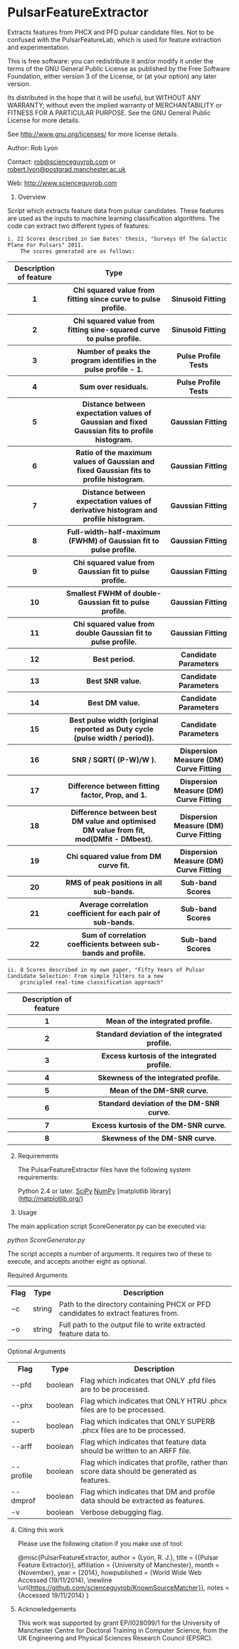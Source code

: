 # PulsarFeatureExtractor
Extracts features from PHCX and PFD pulsar candidate files. Not to be
confused with the PulsarFeatureLab, which is used for feature extraction
and experimentation.

This is free software: you can redistribute it and/or modify
it under the terms of the GNU General Public License as published by
the Free Software Foundation, either version 3 of the License, or
(at your option) any later version.

Its distributed in the hope that it will be useful,
but WITHOUT ANY WARRANTY; without even the implied warranty of
MERCHANTABILITY or FITNESS FOR A PARTICULAR PURPOSE.  See the
GNU General Public License for more details.

See <http://www.gnu.org/licenses/> for more license details.

Author:       Rob Lyon
 
Contact:    rob@scienceguyrob.com or robert.lyon@postgrad.manchester.ac.uk

Web:        http://www.scienceguyrob.com

1.	Overview

Script which extracts feature data from pulsar candidates. These features are used as the inputs to machine
learning classification algorithms. The code can extract two different types of features:

	i. 22 Scores described in Sam Bates' thesis, "Surveys Of The Galactic Plane For Pulsars" 2011.
		The scores generated are as follows:
		
<table>
	<tr>
		<thNumber</th>
		<th>Description of feature </th>
		<th>Type</th>
	</tr>
	<tr>
		<th>1</th>
		<th>Chi squared value from fitting since curve to pulse profile. </th>
		<th>Sinusoid Fitting</th>
	</tr>
	<tr>
		<th>2</th>
		<th>Chi squared value from fitting sine-squared curve to pulse profile.</th>
		<th>Sinusoid Fitting</th>
	</tr>
	<tr>
		<th>3</th>
		<th>Number of peaks the program identifies in the pulse profile - 1.</th>
		<th>Pulse Profile Tests</th>
	</tr>
	<tr>
		<th>4</th>
		<th>Sum over residuals. </th>
		<th>Pulse Profile Tests</th>
	</tr>
	<tr>
		<th>5</th>
		<th>Distance between expectation values of Gaussian and fixed Gaussian fits to profile histogram.</th>
		<th>Gaussian Fitting</th>
	</tr>
	<tr>
		<th>6</th>
		<th>Ratio of the maximum values of Gaussian and fixed Gaussian fits to profile histogram.</th>
		<th>Gaussian Fitting</th>
	</tr>
	<tr>
		<th>7</th>
		<th>Distance between expectation values of derivative histogram and profile histogram.</th>
		<th>Gaussian Fitting</th>
	</tr>
	<tr>
		<th>8</th>
		<th>Full-width-half-maximum (FWHM) of Gaussian fit to pulse profile.</th>
		<th>Gaussian Fitting</th>
	</tr>
	<tr>
		<th>9</th>
		<th>Chi squared value from Gaussian fit to pulse profile. </th>
		<th>Gaussian Fitting</th>
	</tr>
	<tr>
		<th>10</th>
		<th>Smallest FWHM of double-Gaussian fit to pulse profile. </th>
		<th>Gaussian Fitting</th>
	</tr>
	<tr>
		<th>11</th>
		<th>Chi squared value from double Gaussian fit to pulse profile.</th>
		<th>Gaussian Fitting</th>
	</tr>
	<tr>
		<th>12</th>
		<th>Best period.</th>
		<th>Candidate Parameters</th>
	</tr>
	<tr>
		<th>13</th>
		<th>Best SNR value.</th>
		<th>Candidate Parameters</th>
	</tr>
	<tr>
		<th>14</th>
		<th>Best DM value.</th>
		<th>Candidate Parameters</th>
	</tr>
	<tr>
		<th>15</th>
		<th>Best pulse width (original reported as Duty cycle (pulse width / period)).</th>
		<th>Candidate Parameters</th>
	</tr>
	<tr>
		<th>16</th>
		<th>SNR / SQRT( (P-W)/W ).</th>
		<th>Dispersion Measure (DM) Curve Fitting</th>
	</tr>
	<tr>
		<th>17</th>
		<th>Difference between fitting factor, Prop, and 1.</th>
		<th>Dispersion Measure (DM) Curve Fitting</th>
	</tr>
	<tr>
		<th>18</th>
		<th>Difference between best DM value and optimised DM value from fit, mod(DMfit - DMbest).</th>
		<th>Dispersion Measure (DM) Curve Fitting</th>
	</tr>
	<tr>
		<th>19</th>
		<th>Chi squared value from DM curve fit.</th>
		<th>Dispersion Measure (DM) Curve Fitting</th>
	</tr>
	<tr>
		<th>20</th>
		<th>RMS of peak positions in all sub-bands.</th>
		<th>Sub-band Scores</th>
	</tr>
	<tr>
		<th>21</th>
		<th>Average correlation coefficient for each pair of sub-bands.</th>
		<th>Sub-band Scores</th>
	</tr>
	<tr>
		<th>22</th>
		<th>Sum of correlation coefficients between sub-bands and profile.</th>
		<th>Sub-band Scores</th>
	</tr>
</table>
  	
  	ii. 8 Scores described in my own paper, "Fifty Years of Pulsar Candidate Selection: From simple filters to a new
  		principled real-time classification approach"
		
<table>
	<tr>
		<thNumber</th>
		<th>Description of feature </th>
	</tr>
	<tr>
		<th>1</th>
		<th>Mean of the integrated profile.</th>
	</tr>
	<tr>
		<th>2</th>
		<th>Standard deviation of the integrated profile.</th>
	</tr>
	<tr>
		<th>3</th>
		<th>Excess kurtosis of the integrated profile.</th>
	</tr>
	<tr>
		<th>4</th>
		<th>Skewness of the integrated profile.</th>
	</tr>
	<tr>
		<th>5</th>
		<th>Mean of the DM-SNR curve.</th>
	</tr>
	<tr>
		<th>6</th>
		<th>Standard deviation of the DM-SNR curve.</th>
	</tr>
	<tr>
		<th>7</th>
		<th>Excess kurtosis of the DM-SNR curve.</th>
	</tr>
	<tr>
		<th>8</th>
		<th>Skewness of the DM-SNR curve.</th>
	</tr>
</table>	
  	
2. Requirements

	The PulsarFeatureExtractor files have the following system requirements:

	Python 2.4 or later.
	[SciPy](http://www.scipy.org/)
	[NumPy](http://www.numpy.org/)
	[matplotlib library] (http://matplotlib.org/)

3. Usage

The main application script ScoreGenerator.py can be executed via:
	
<i>python ScoreGenerator.py</i>
	
The script accepts a number of arguments. It requires two of these to execute, and accepts another eight as optional.
	
Required Arguments
	
<table>
  <tr>
    <th>Flag</th>
    <th>Type</th>
    <th>Description</th>
  </tr>
  <tr>
    <td>−c</td>
    <td>string</td>
    <td>Path to the directory containing PHCX or PFD candidates to extract features from.</td>
  </tr>
  <tr>
    <td>−o</td>
    <td>string</td>
    <td>Full path to the output file to write extracted feature data to.</td>
  </tr>
</table>

Optional Arguments

<table>
  <tr>
    <th>Flag</th>
    <th>Type</th>
    <th>Description</th>
  </tr>
  <tr>
    <td>--pfd</td>
    <td>boolean</td>
    <td>Flag which indicates that ONLY .pfd files are to be processed.</td>
  </tr>
  <tr>
    <td>--phx</td>
    <td>boolean</td>
    <td>Flag which indicates that ONLY HTRU .phcx files are to be processed.</td>
  </tr>
  <tr>
    <td>--superb</td>
    <td>boolean</td>
    <td>Flag which indicates that ONLY SUPERB .phcx files are to be processed.</td>
  </tr>
  <tr>
    <td>--arff</td>
    <td>boolean</td>
    <td>Flag which indicates that feature data should be written to an ARFF file.</td>
  </tr>
  <tr>
    <td>--profile</td>
    <td>boolean</td>
    <td>Flag which indicates that profile, rather than score data should be generated as features.</td>
  </tr>
  <tr>
    <td>--dmprof</td>
    <td>boolean</td>
    <td>Flag which indicates that DM and profile data should be extracted as features.</td>
  </tr>
  <tr>
    <td>-v</td>
    <td>boolean</td>
    <td>Verbose debugging flag.</td>
  </tr>
</table>

4. Citing this work

	Please use the following citation if you make use of tool:
	
	@misc{PulsarFeatureExtractor,
	author = {Lyon, R. J.},
	title  = {{Pulsar Feature Extractor}},
	affiliation = {University of Manchester},
	month  = {November},
	year   = {2014},
	howpublished = {World Wide Web Accessed (19/11/2014), \newline \url{https://github.com/scienceguyrob/KnownSourceMatcher}},
	notes  = {Accessed 19/11/2014}
	}
	
5. Acknowledgements

	This work was supported by grant EP/I028099/1 for the University of Manchester Centre for
	Doctoral Training in Computer Science, from the UK Engineering and Physical Sciences Research
	Council (EPSRC).